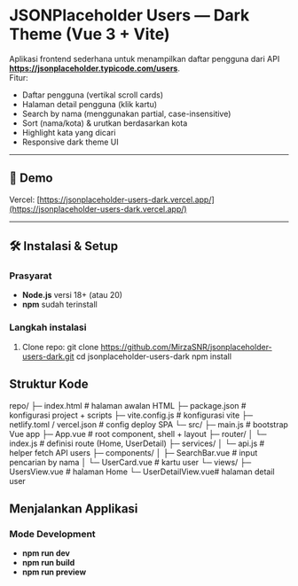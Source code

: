 # JSONPlaceholder Users — Dark Theme (Vue 3 + Vite)

Aplikasi frontend sederhana untuk menampilkan daftar pengguna dari API **https://jsonplaceholder.typicode.com/users**.  
Fitur:
- Daftar pengguna (vertikal scroll cards)
- Halaman detail pengguna (klik kartu)
- Search by nama (menggunakan partial, case-insensitive)
- Sort (nama/kota) & urutkan berdasarkan kota
- Highlight kata yang dicari
- Responsive dark theme UI

---

## 🚀 Demo
Vercel: [https://jsonplaceholder-users-dark.vercel.app/](https://jsonplaceholder-users-dark.vercel.app/)

---

## 🛠️ Instalasi & Setup

### Prasyarat
- **Node.js** versi 18+ (atau 20)
- **npm** sudah terinstall

### Langkah instalasi
1. Clone repo:
   git clone https://github.com/MirzaSNR/jsonplaceholder-users-dark.git
   cd jsonplaceholder-users-dark
   npm install

## Struktur Kode

repo/
├─ index.html              # halaman awalan HTML
├─ package.json            # konfigurasi project + scripts
├─ vite.config.js          # konfigurasi vite
├─ netlify.toml / vercel.json  # config deploy SPA
└─ src/
   ├─ main.js              # bootstrap Vue app
   ├─ App.vue              # root component, shell + layout
   ├─ router/
   │  └─ index.js          # definisi route (Home, UserDetail)
   ├─ services/
   │  └─ api.js            # helper fetch API users
   ├─ components/
   │  ├─ SearchBar.vue     # input pencarian by nama
   │  └─ UserCard.vue      # kartu user
   └─ views/
      ├─ UsersView.vue     # halaman Home
      └─ UserDetailView.vue# halaman detail user

## Menjalankan Applikasi
### Mode Development
- **npm run dev**
- **npm run build**
- **npm run preview**

